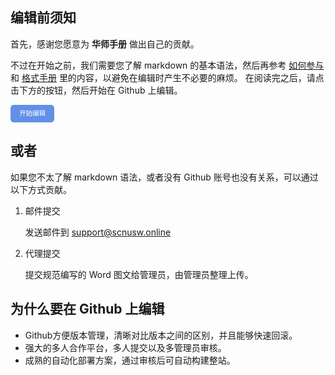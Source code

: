 ## 编辑前须知

首先，感谢您愿意为 **华师手册** 做出自己的贡献。

不过在开始之前，我们需要您了解 markdown 的基本语法，然后再参考 [如何参与](./intro/htc.md) 和 [格式手册](./intro/format.md) 里的内容，以避免在编辑时产生不必要的麻烦。
在阅读完之后，请点击下方的按钮，然后开始在 Github 上编辑。

<a id="btn-startedit" style="padding: 0.75em 1.25em; display: inline-block; line-height: 1; text-decoration: none; white-space: nowrap; cursor: pointer; border: 1px solid #6190e8; border-radius: 5px; background-color: #6190e8; color: #fff; outline: none; font-size: 0.75em;">开始编辑</a>

## 或者

如果您不太了解 markdown 语法，或者没有 Github 账号也没有关系，可以通过以下方式贡献。

1. 邮件提交

	发送邮件到 support@scnusw.online

2. 代理提交

	提交规范编写的 Word 图文给管理员，由管理员整理上传。

## 为什么要在 Github 上编辑

-   Github方便版本管理，清晰对比版本之间的区别，并且能够快速回滚。
-   强大的多人合作平台，多人提交以及多管理员审核。
-   成熟的自动化部署方案，通过审核后可自动构建整站。

<script>
	function getQueryVariable(name, dft)
	{
		var reg = new RegExp('(^|&)' + name + '=([^&]*)(&|$)', 'i');
		var r = window.location.search.substr(1).match(reg);
		if (r != null)
		{
			return unescape(r[2]);
		}
		return dft;
	}
	document.getElementById("btn-startedit").href = "https://github.com/SCNU-SW/SCNU-SW-Wiki/edit/main/docs" + getQueryVariable("ref", "");
</script>


